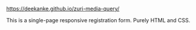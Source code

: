 https://deekanke.github.io/zuri-media-query/

This is a single-page responsive registration form.
Purely HTML and CSS.
